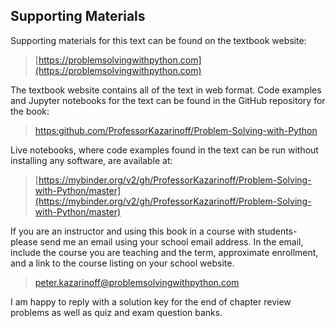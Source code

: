 
## Supporting Materials
Supporting materials for this text can be found on the textbook website:

 > [https://problemsolvingwithpython.com](https://problemsolvingwithpython.com)
        
The textbook website contains all of the text in web format. Code examples and Jupyter notebooks for the text can be found in the GitHub repository for the book:

 > [https:github.com/ProfessorKazarinoff/Problem-Solving-with-Python](https:github.com/ProfessorKazarinoff/Problem-Solving-with-Python)
    
Live notebooks, where code examples found in the text can be run without installing any software, are available at:

 > [https://mybinder.org/v2/gh/ProfessorKazarinoff/Problem-Solving-with-Python/master](https://mybinder.org/v2/gh/ProfessorKazarinoff/Problem-Solving-with-Python/master)
    
If you are an instructor and using this book in a course with students- please send me an email using your school email address. In the email, include the course you are teaching and the term, approximate enrollment, and a link to the course listing on your school website. 

 > peter.kazarinoff@problemsolvingwithpython.com

I am happy to reply with a solution key for the end of chapter review problems as well as quiz and exam question banks.
 

